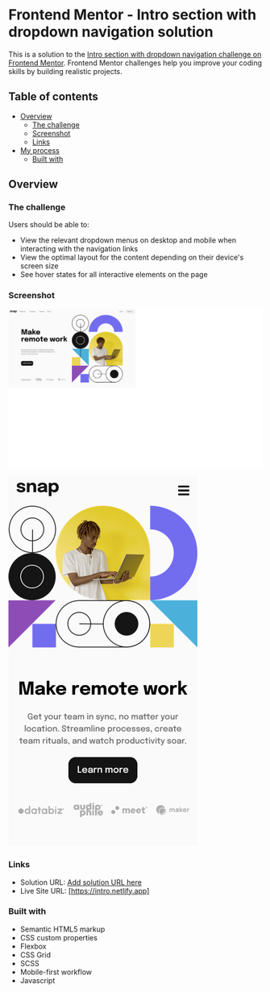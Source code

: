 # Frontend Mentor - Intro section with dropdown navigation solution

This is a solution to the [Intro section with dropdown navigation challenge on Frontend Mentor](https://www.frontendmentor.io/challenges/intro-section-with-dropdown-navigation-ryaPetHE5). Frontend Mentor challenges help you improve your coding skills by building realistic projects. 

## Table of contents

- [Overview](#overview)
  - [The challenge](#the-challenge)
  - [Screenshot](#screenshot)
  - [Links](#links)
- [My process](#my-process)
  - [Built with](#built-with)


## Overview

### The challenge

Users should be able to:

- View the relevant dropdown menus on desktop and mobile when interacting with the navigation links
- View the optimal layout for the content depending on their device's screen size
- See hover states for all interactive elements on the page

### Screenshot

![image](desktop.png)

![image](mobile.png)

### Links

- Solution URL: [Add solution URL here](https://your-solution-url.com)
- Live Site URL: [https://intro.netlify.app]


### Built with

- Semantic HTML5 markup
- CSS custom properties
- Flexbox
- CSS Grid
- SCSS
- Mobile-first workflow
- Javascript


